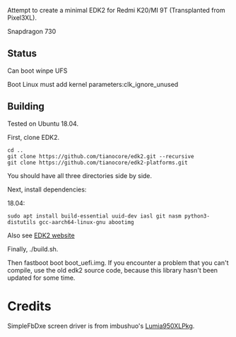 Attempt to create a minimal EDK2 for Redmi K20/MI 9T (Transplanted from Pixel3XL).

Snapdragon 730

## Status
Can boot winpe
UFS

Boot Linux must add kernel parameters:clk_ignore_unused

## Building
Tested on Ubuntu 18.04.

First, clone EDK2.

```
cd ..
git clone https://github.com/tianocore/edk2.git --recursive
git clone https://github.com/tianocore/edk2-platforms.git
```

You should have all three directories side by side.

Next, install dependencies:

18.04:

```
sudo apt install build-essential uuid-dev iasl git nasm python3-distutils gcc-aarch64-linux-gnu abootimg
```

Also see [EDK2 website](https://github.com/tianocore/tianocore.github.io/wiki/Using-EDK-II-with-Native-GCC#Install_required_software_from_apt)

Finally, ./build.sh.

Then fastboot boot boot_uefi.img.
If you encounter a problem that you can't compile, use the old edk2 source code, because this library hasn't been updated for some time.

# Credits

SimpleFbDxe screen driver is from imbushuo's [Lumia950XLPkg](https://github.com/WOA-Project/Lumia950XLPkg).
